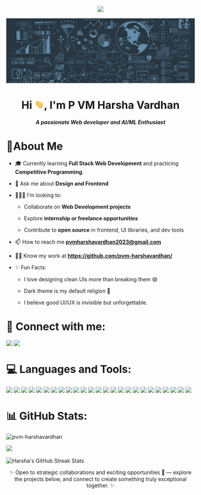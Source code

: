 <p align='center'><img  src="https://readme-typing-svg.herokuapp.com?duration=5000&center=true&vCenter=true&width=800&height=30&lines=Welcome+to+my+Github+Account..." /></p>

<p><img src="banner.png"> </p>

<h1 align="center">Hi <img src="https://raw.githubusercontent.com/ABSphreak/ABSphreak/master/gifs/Hi.gif" width="25">, I'm P VM Harsha Vardhan </h1>

<h5 align="center">A passionate Web developer and AI/ML Enthusiast</h5>

# 🤵About Me

- 🎓 Currently learning **Full Stack Web Development** and practicing **Competitive Programming**.

- 💬 Ask me about **Design and Frontend**

- 🧑‍🤝‍🧑 I’m looking to:

    - Collaborate on **Web Development projects**

    - Explore **internship or freelance opportunities**
    
    - Contribute to **open source** in frontend, UI libraries, and dev tools

- 📫 How to reach me **pvmharshavardhan2023@gmail.com**

- 👨‍💻 Know my work at **https://github.com/pvm-harshavardhan/**

- ✨ Fun Facts:

    - I love designing clean UIs more than breaking them 😄

    - Dark theme is my default religion 🖤

    - I believe good UI/UX is invisible but unforgettable.

# 🤝 Connect with me:

<p>
<a href="https://linkedin.com/in/pvmharsha-vardhan" target="_blank" style="text-decoration: none;"><img src="https://img.shields.io/badge/LinkedIn-0a66c2?style=for-the-badge&logo=linkedin&logoColor=white" /></a>
<a href="https://x.com/pvm_harsha" target="_blank" style="text-decoration: none;"><img src="https://img.shields.io/badge/X-181717?style=for-the-badge&logo=x&logoColor=white" /></a>
</p>


# 💻 Languages and Tools:
<p>

  <!-- Programming Languages -->
  <img src="https://img.shields.io/badge/C-00599C?style=for-the-badge&logo=c&logoColor=white"/>
  <img src="https://img.shields.io/badge/C++-00599C?style=for-the-badge&logo=c%2B%2B&logoColor=white"/>
  <img src="https://img.shields.io/badge/JAVA-ED8B00?style=for-the-badge&logo=java&logoColor=white"/>
  <img src="https://img.shields.io/badge/PYTHON-FFD43B?style=for-the-badge&logo=python&logoColor=blue"/>

  <!-- Databases -->
  <img src="https://img.shields.io/badge/MYSQL-4479A1?style=for-the-badge&logo=mysql&logoColor=white"/>
  <img src="https://img.shields.io/badge/ORACLE_SQL-F00000?style=for-the-badge&logo=oracle&logoColor=white"/>

  <!-- Web Development -->
  <img src="https://img.shields.io/badge/HTML5-E34F26?style=for-the-badge&logo=html5&logoColor=white"/>
  <img src="https://img.shields.io/badge/CSS3-1572B6?style=for-the-badge&logo=css3&logoColor=white"/>
  <img src="https://img.shields.io/badge/JAVASCRIPT-F7DF1E?style=for-the-badge&logo=javascript&logoColor=black"/>
  <img src="https://img.shields.io/badge/REACT-61DAFB?style=for-the-badge&logo=react&logoColor=black"/>
  <img src="https://img.shields.io/badge/BOOTSTRAP-7952B3?style=for-the-badge&logo=bootstrap&logoColor=white"/>
  <img src="https://img.shields.io/badge/TAILWIND-06B6D4?style=for-the-badge&logo=tailwind-css&logoColor=white"/>
  <img src="https://img.shields.io/badge/Node.js-339933?style=for-the-badge&logo=node.js&logoColor=white"/>

  <!-- Tools & Platforms -->
  <img src="https://img.shields.io/badge/GIT-F05032?style=for-the-badge&logo=git&logoColor=white"/>
  <img src="https://img.shields.io/badge/GITHUB-181717?style=for-the-badge&logo=github&logoColor=white"/>
  <img src="https://img.shields.io/badge/POSTMAN-FF6C37?style=for-the-badge&logo=postman&logoColor=white"/>
  <img src="https://img.shields.io/badge/VSCODE-007ACC?style=for-the-badge&logo=visual-studio-code&logoColor=white"/>
  <img src="https://img.shields.io/badge/JUPYTER-F37626?style=for-the-badge&logo=jupyter&logoColor=white"/>
  <img src="https://img.shields.io/badge/GOOGLE COLAB-F9AB00?style=for-the-badge&logo=google-colab&logoColor=black"/>
  <img src="https://img.shields.io/badge/MICROSOFT_OFFICE-D83B01?style=for-the-badge&logo=microsoft-office&logoColor=white"/>

  <!-- Python Libraries -->
  <img src="https://img.shields.io/badge/NUMPY-013243?style=for-the-badge&logo=numpy&logoColor=white"/>
  <img src="https://img.shields.io/badge/PANDAS-150458?style=for-the-badge&logo=pandas&logoColor=white"/>
  <img src="https://img.shields.io/badge/MATPLOTLIB-e8e8e8?style=for-the-badge&logo=matplotlib&logoColor=black"/>
  <img src="https://img.shields.io/badge/SCIKIT_LEARN-F7931E?style=for-the-badge&logo=scikit-learn&logoColor=white"/>
  <img src="https://img.shields.io/badge/KERAS-D00000?style=for-the-badge&logo=keras&logoColor=white"/>

</p>

# 📊 GitHub Stats:
<p><img src="https://github-readme-stats.vercel.app/api/top-langs?username=pvm-harshavardhan&show_icons=true&locale=en&bg_color=000000&layout=compact&theme=dark&title_color=79ff97&text_color=FFFFFF"alt="pvm-harshavardhan"/></p>
<p><img src="https://github-readme-stats.vercel.app/api?username=pvm-harshavardhan&bg_color=000000&theme=dark&title_color=79ff97&include_all_commits=true&text_color=FFFFFF&line&show_icons=true&locale=en&layout=compact&count_private=true&hide=contribs,prs"></p>
<p><img src="https://streak-stats.demolab.com?user=pvm-harshavardhan&theme=dark&background=000000"alt="Harsha's GitHub Streak Stats" /></p>

<p align="center">✨ Open to strategic collaborations and exciting opportunities  🚀 — explore the projects below, and connect to create something truly exceptional together. ✨</p>
